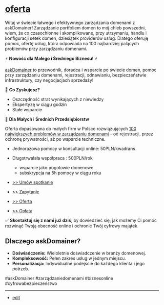 # [oferta](http://oferta.askdomainer.com)

Witaj w świecie łatwego i efektywnego zarządzania domenami z askDomainer! 
Zarządzanie portfoliem domen to mój chleb powszedni, wiem, że co czasochłonne i skomplikowane, przy utrzymaniu, handlu i konfiguracji setek domen, dziesiątek providerów usług.
Dlatego oferuję pomoc, ofertę usług, która odpowiada na 100 najbardziej palących problemów przy zarządzaniu domenami. 


⚡ **Nowość dla Małego i Średniego Biznesu!** ⚡

[askDomainer](http://www.askdomain.com) to przewodnik, doradca i wsparcie po świecie domen, pomoc przy zarządzaniu domenami, rejestracji, odnawianiu, bezpieczeństwie infrastruktury, czy negocjacjach sprzedaży!


🚀 **Co Zyskujesz?**

- Oszczędność strat wynikających z niewiedzy
- Ekspertyzę w ciągu godzin
- Stałe wsparcie


💼 **Dla Małych i Średnich Przedsiębiorstw**

Oferta dopasowana do małych firm w Polsce rozwiązujących [100 największych problemów w zarządzaniu domenami](http://100.askdomainer.com) - od rejestracji, przez ochronę prywatności, aż po wsparcie techniczne.
+ Jednorazowa pomocy w konsultacji online: 50PLN/kwadrans
+ Długotrwałała współpraca : 500PLN/rok
  + wsparcie jako pogotowie domenowe
  + subskrypcja na 5h pomocy w ciągu roku
 
+ [ >> Umów spotkanie](http://termin.askDomainer.com)
+ [ >> Zapytanie](http://contact.askDomainer.com)
+ [ >> Oferta](http://order.askDomainer.com)
+ [ >> Opłata](http://pay.askDomainer.com)
  

✅ **Skontaktuj się z nami już dziś**, by dowiedzieć się, jak możemy Ci pomóc rozwinąć Twoją obecność online i ochronić Twój cyfrowy majątek.


## Dlaczego askDomainer?
- **Doświadczenie:** Wieloletnie doświadczenie w branży domenowej.
- **Kompleksowość:** Pełen zakres usług w jednym miejscu.
- **Personalizacja:** Indywidualne podejście do każdego klienta i jego potrzeb.

  
#askDomainer #zarządzaniedomenami #biznesonline #cyfrowabezpieczeństwo

---

+ [edit](https://github.com/askdomainer/oferta/edit/main/README.md)

